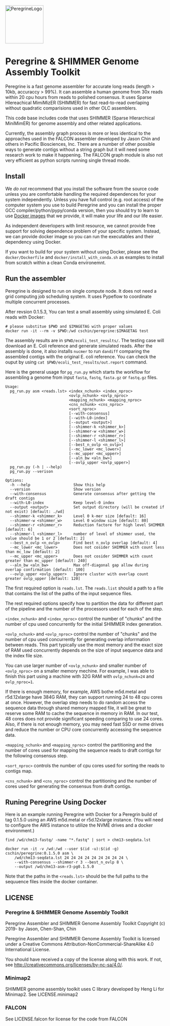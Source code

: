   <img src="misc/logo.png" alt="PeregrineLogo" width="120"/>

# Peregrine & SHIMMER Genome Assembly Toolkit

Peregrine is a fast genome assembler for accurate long reads (length > 10kb,
accuraccy > 99%). It can assemble a human genome from 30x reads within 20 cpu
hours from reads to polished consensus. It uses Sparse HIereachical MimiMizER
(SHIMMER) for fast read-to-read overlaping without quadratic comparisions used
in other OLC assemblers.

This code base includes code that uses SHIMMER (Sparse HIerarchical MiniMimER)
for genome assembly and other related applications.

Currently, the assembly graph process is more or less identical to the
approaches used in the FALCON assembler developed by Jason Chin and others in
Pacific Biosciences, Inc. There are a number of other possible ways to generate
contigs without a  string graph but it will need some research work to make it
happening. The FALCON graph module is also not very efficient as python scripts
running single thread mode.


## Install

We *do not* recommend that you install the software from the source code unless
you are comfortable handling the required dependences for your system
independently. Unless you have full control (e.g. root access) of the computer 
system you use to build Peregrine and you can install the proper GCC 
compiler/python/pypy/conda version, then you should try to learn to use [Docker 
images](https://hub.docker.com/r/cschin/peregrine/tags) that 
we provide, it will make your life and our life easier. 

As independent deverlopers with limit resource, we cannot provide free support for 
solving dependence problem of your specific system. Instead, we can provide 
docker image so you can run the executables and their dependency using Docker.  

If you want to build for your system without using Docker, please see the 
`docker/Dockerfile` and `docker/install_with_conda.sh` as examples to
install from scratch within a clean Conda environemnt.

## Run the assembler

Peregrine is designed to run on single compute node. It does not need a grid
computing job scheduling system. It uses Pypeflow to coordinate multiple
concurrent processes.  

After revsion 0.1.5.3, You can test a small assembly using simulated E. Coli 
reads with Docker:

```
# please substitue $PWD and $IMAGETAG with proper values
docker run -it --rm -v $PWD:/wd cschin/peregrine:$IMAGETAG test
```

The assembly results are in `$PWD/ecoli_test_results/`. The testing case will
download an E. Coli reference and generate simulated reads. After the assembly
is done, it also installs `nucmer` to run `dandiff` comparing the assembled 
contigs with the original E. coli reference. You can check the ouput by using 
`cat $PWD/ecoli_test_results/out.report` command.

Here is the general usage for `pg_run.py` which starts the workflow for 
assembling a genome from input `fasta`, `fastq`, `fasta.gz` or 
`fastq.gz` files. 

```
Usage:
  pg_run.py asm <reads.lst> <index_nchunk> <index_nproc>
                            <ovlp_nchunk> <ovlp_nproc>
                            <mapping_nchunk> <mapping_nproc>
                            <cns_nchunk> <cns_nproc>
                            <sort_nproc>
                            [--with-consensus]
                            [--with-L0-index]
                            [--output <output>]
                            [--shimmer-k <shimmer_k>]
                            [--shimmer-w <shimmer_w>]
                            [--shimmer-r <shimmer_r>]
                            [--shimmer-l <shimmer_l>]
                            [--best_n_ovlp <n_ovlp>]
                            [--mc_lower <mc_lower>]
                            [--mc_upper <mc_upper>]
                            [--aln_bw <aln_bw>]
                            [--ovlp_upper <ovlp_upper>]
  pg_run.py (-h | --help)
  pg_run.py --verison

Options:
  -h --help                   Show this help
  --version                   Show version
  --with-consensus            Generate consensus after getting the draft contigs
  --with-L0-index             Keep level-0 index
  --output <output>           Set output directory (will be created if not exist) [default: ./wd]
  --shimmer-k <shimmer_k>     Level 0 k-mer size [default: 16]
  --shimmer-w <shimmer_w>     Level 0 window size [default: 80]
  --shimmer-r <shimmer_r>     Reduction factore for high level SHIMMER [default: 6]
  --shimmer-l <shimmer_l>     number of level of shimmer used, the value should be 1 or 2 [default: 2]
  --best_n_ovlp <n_ovlp>      Find best n_ovlp overlap [default: 4]
  --mc_lower <mc_lower>       Does not cosider SHIMMER with count less than mc_low [default: 2]
  --mc_upper <mc_upper>       Does not cosider SHIMMER with count greater than mc_upper [default: 240]
  --aln_bw <aln_bw>           Max off-diagonal gap allow during overlap confirmation [default: 100]
  --ovlp_upper <ovlp_upper>   Ignore cluster with overlap count greater ovlp_upper [default: 120]
```

The first required option is `reads.lst`.  The `reads.list` should a
path to a file that contains the list of the paths of the input sequence files.

The rest required options specify how to partition the data for different part
of the pipeline and the number of the processors used for each of the step.

`<index_nchunk>`  and `<index_nproc>` control the number of "chunks" and the
number of cpu used concurrently for the initial SHIMMER index generation.

`<ovlp_nchunk>`  and `<ovlp_nproc>` control the number of "chunks" and the
number of cpu used concurrently for generating overlap inforrmation between
reads. This part typically use the most memory and the exact size of RAM used
concurrently depends on the size of input sequence data and the index file
size. 

You can use larger number of `<ovlp_nchunk>` and smaller number of
`<ovlp_nproc>` on a smaller memory mechine. For example, I was able to finish
this part using a machine with 32G RAM with `ovlp_nchunk=24` and
`ovlp_nproc=1`. 

If there is enough memory, for example, AWS bothe m5d.metal and r5d.12xlarge
have 384G RAM, they can support running 24 to 48 cpu cores at once. However,
the overlap step needs to do random access the sequence data through shared
memory mapped file, it will be great to reserve some RAM to cache the sequence
in memory in RAM. In our test, 48 cores does not provide significant speeding
comparing to use 24 cores. Also, if there is not enough memory, you may need
fast SSD or nvme drives and reduce the number or CPU core concurrently
accessing the sequence data.

`<mapping_nchunk>` and `<mapping_nproc>` control the partitioning and the
number of cores used for mapping the sequence reads to draft contigs for the
following consensus step.

`<sort_nproc>` controls the number of cpu cores used for sorting the reads to
contigs map.

`<cns_nchunk>` and  `<cns_nproc>` control the partitioning and the number of
cores used for generating the consensus from draft contigs.


## Runing Peregrine Using Docker

Here is an example running Peregrine with Docker for a Peregrin build 
of tag 0.1.5.0 using an AWS m5d.metal or r5d.12xlarge instance. (You will
need to configure the AWS instance to utilize the NVME drives and a 
docker environment.)

```
find /wd/chm13-fastq/ -name "*.fastq" | sort > chm13-seqdata.lst 

docker run -it -v /wd:/wd --user $(id -u):$(id -g) cschin/peregrine:0.1.5.0 asm \
    /wd/chm13-seqdata.lst 24 24 24 24 24 24 24 24 24 \ 
    --with-consensus --shimmer-r 3 --best_n_ovlp 8 \ 
    --output /wd/chm13-asm-r3-pg0.1.5.0 
```

Note that the paths in the `<reads.lst>` should be the full paths to the
sequuence files inside the docker container.


## LICENSE

### Peregrine & SHIMMER Genome Assembly Toolkit

Peregrine Assembler and SHIMMER Genome Assembly Toolkit
Copyright (c) 2019- by Jason, Chen-Shan, Chin

Peregrine Assembler and  SHIMMER Genome Assembly Toolkit 
is licensed under a Creative Commons
Attribution-NonCommercial-ShareAlike 4.0 International 
License.

You should have received a copy of the license along with this
work. If not, see <http://creativecommons.org/licenses/by-nc-sa/4.0/>.


### Minimap2

SHIMMER genome assembly toolkit uses C library developed by
Heng Li for Minimap2.  See LICENSE.minimap2


### FALCON

See LICENSE.falcon for license for the code from FALCON 
